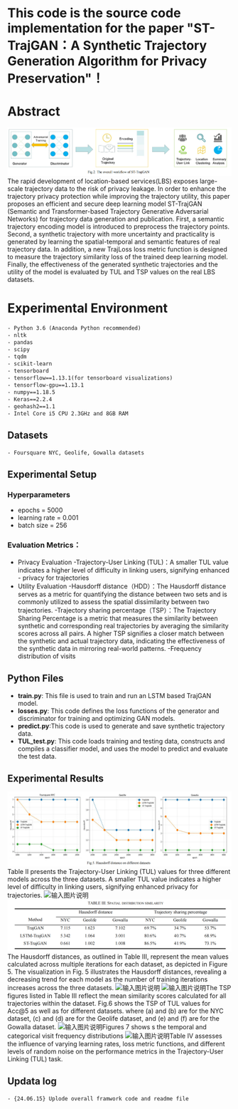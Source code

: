 ﻿# This code is the source code implementation for the paper "ST-TrajGAN：A Synthetic Trajectory Generation Algorithm for Privacy Preservation"！
# Abstract
![输入图片说明](https://github.com/csmaxuebin/ST-TrajGAN/blob/main/picture/8.png)
The rapid development of location-based services(LBS) exposes large-scale trajectory data to the risk of privacy leakage. In order to enhance the trajectory privacy protection while improving the trajectory utility, this paper proposes an efficient and secure deep learning model ST-TrajGAN (Semantic and Transformer-based Trajectory Generative Adversarial Networks) for trajectory data generation and publication. First, a semantic trajectory encoding model is introduced to preprocess the trajectory points. Second, a synthetic trajectory with more uncertainty and practicality is generated by learning the spatial-temporal and semantic features of real trajectory data. In addition, a new TrajLoss loss metric function is designed to measure the trajectory similarity loss of the trained deep learning model. Finally, the effectiveness of the generated synthetic trajectories and the utility of the model is evaluated by TUL and TSP values on the real LBS datasets.
# Experimental Environment

```
- Python 3.6 (Anaconda Python recommended)
- nltk
- pandas
- scipy
- tqdm
- scikit-learn
- tensorboard
- tensorflow==1.13.1(for tensorboard visualizations)
- tensorflow-gpu==1.13.1
- numpy==1.18.5
- Keras==2.2.4
- geohash2==1.1
- Intel Core i5 CPU 2.3GHz and 8GB RAM 
```

## Datasets

```
- Foursquare NYC, Geolife, Gowalla datasets
```

## Experimental Setup

### Hyperparameters

 -  epochs = 5000
 - learning rate = 0.001
 - batch size = 256
 ### Evaluation Metrics：
- Privacy Evaluation
-Trajectory-User Linking (TUL)：A smaller TUL value indicates a higher level of difficulty in linking users, signifying enhanced - privacy for trajectories
- Utility Evaluation
-Hausdorff distance（HDD）：The Hausdorff distance serves as a metric for quantifying the distance between two sets and is commonly utilized to assess the spatial dissimilarity between two trajectories.
-Trajectory sharing percentage（TSP）：The Trajectory Sharing Percentage is a metric that measures the similarity between synthetic and corresponding real trajectories by averaging the similarity scores across all pairs. A higher TSP signifies a closer match between the synthetic and actual trajectory data, indicating the effectiveness of the synthetic data in mirroring real-world patterns.
-Frequency distribution of visits
## Python Files
 -   **train.py**:  This file is used to train and run an LSTM based TrajGAN model.
-   **losses.py**: This code defines the loss functions of the generator and discriminator for training and optimizing GAN models.
-   **predict.py**:This code is used to generate and save synthetic trajectory data.
-   **TUL_test.py**: This code loads training and testing data, constructs and compiles a classifier model, and uses the model to predict and evaluate the test data.
## Experimental Results
![输入图片说明](https://github.com/csmaxuebin/ST-TrajGAN/blob/main/picture/2.png)Table II presents the Trajectory-User Linking (TUL) values for three different models across the three datasets. A smaller TUL value indicates a higher level of difficulty in linking users, signifying enhanced privacy for trajectories.
![输入图片说明](/imgs/2024-06-16/tG9LZWU2Bdg4PnW9.png)
![输入图片说明](https://github.com/csmaxuebin/ST-TrajGAN/blob/main/picture/3.png)The Hausdorff distances, as outlined in Table III, represent the mean values calculated across multiple iterations for each dataset, as depicted in Figure 5. The visualization in Fig. 5 illustrates the Hausdorff distances, revealing a decreasing trend for each model as the number of training iterations increases across the three datasets. 
![输入图片说明](/imgs/2024-06-16/I9KpAMhdLqD8mF5H.png)
![输入图片说明](/imgs/2024-06-16/iLmCaQ4ti82sgCxo.png)The TSP figures listed in Table III reflect the mean similarity scores calculated for all trajectories within the dataset. Fig.6 shows the TSP of TUL values for Acc@5 as well as for different datasets. where (a) and (b) are for the NYC dataset, (c) and (d) are for the Geolife dataset, and (e) and (f) are for the Gowalla dataset. 
![输入图片说明](/imgs/2024-06-16/e4IU7sL1qoJSMqxP.png)Figures 7 shows s the temporal and categorical visit frequency distributions
![输入图片说明](/imgs/2024-06-16/rBfTYfcuWyVOfySF.png)Table IV  assesses the influence of varying learning rates, loss metric functions, and different levels of random noise on the performance metrics in the Trajectory-User Linking (TUL) task. 

## Updata log

```
- {24.06.15} Uplode overall framwork code and readme file
```
